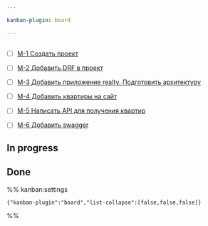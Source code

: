 ```yaml
---

kanban-plugin: board

---
```


## 

- [ ] [M-1 Создать проект](Cards/M-1%20Создать%20проект.md)
- [ ] [М-2 Добавить DRF в проект](Cards/М-2%20Добавить%20DRF%20в%20проект.md)
- [ ] [M-3 Добавить приложение realty. Подготовить архитектуру](Cards/M-3%20Добавить%20приложение%20realty.%20Подготовить%20архитектуру.md)
- [ ] [M-4 Добавить квартиры на сайт](Cards/M-4%20Добавить%20квартиры%20на%20сайт.md)
- [ ] [M-5 Написать API для получения квартир](Cards/M-5%20Написать%20API%20для%20получения%20квартир.md)
- [ ] [M-6 Добавить swagger](Cards/M-6%20Добавить%20swagger.md)


## In progress



## Done





%% kanban:settings
```
{"kanban-plugin":"board","list-collapse":[false,false,false]}
```
%%